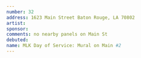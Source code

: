 ```yaml
---
number: 32
address: 1623 Main Street Baton Rouge, LA 70802
artist:
sponsor:
comments: no nearby panels on Main St
debuted:
name: MLK Day of Service: Mural on Main #2
---
```

